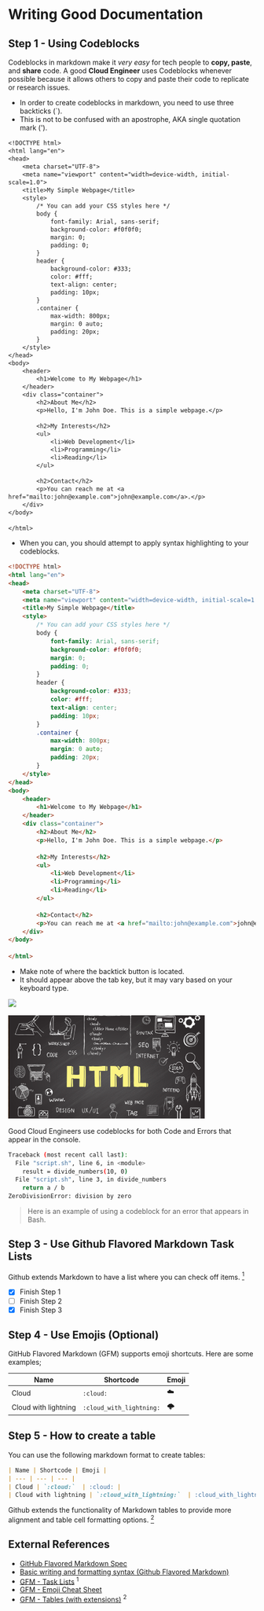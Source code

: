 # Writing Good Documentation

## Step 1 - Using Codeblocks

Codeblocks in markdown make it *very easy* for tech people to **copy, paste**, and **share** code.  A good __Cloud Engineer__ uses Codeblocks whenever possible because it allows others to copy and paste their code to replicate or research issues.

- In order to create codeblocks in markdown, you need to use three backticks (`).
- This is not to be confused with an apostrophe, AKA single quotation mark (').

```
<!DOCTYPE html>
<html lang="en">
<head>
    <meta charset="UTF-8">
    <meta name="viewport" content="width=device-width, initial-scale=1.0">
    <title>My Simple Webpage</title>
    <style>
        /* You can add your CSS styles here */
        body {
            font-family: Arial, sans-serif;
            background-color: #f0f0f0;
            margin: 0;
            padding: 0;
        }
        header {
            background-color: #333;
            color: #fff;
            text-align: center;
            padding: 10px;
        }
        .container {
            max-width: 800px;
            margin: 0 auto;
            padding: 20px;
        }
    </style>
</head>
<body>
    <header>
        <h1>Welcome to My Webpage</h1>
    </header>
    <div class="container">
        <h2>About Me</h2>
        <p>Hello, I'm John Doe. This is a simple webpage.</p>

        <h2>My Interests</h2>
        <ul>
            <li>Web Development</li>
            <li>Programming</li>
            <li>Reading</li>
        </ul>

        <h2>Contact</h2>
        <p>You can reach me at <a href="mailto:john@example.com">john@example.com</a>.</p>
    </div>
</body>

</html>
```

- When you can, you should attempt to apply syntax highlighting to your codeblocks.

```HTML
<!DOCTYPE html>
<html lang="en">
<head>
    <meta charset="UTF-8">
    <meta name="viewport" content="width=device-width, initial-scale=1.0">
    <title>My Simple Webpage</title>
    <style>
        /* You can add your CSS styles here */
        body {
            font-family: Arial, sans-serif;
            background-color: #f0f0f0;
            margin: 0;
            padding: 0;
        }
        header {
            background-color: #333;
            color: #fff;
            text-align: center;
            padding: 10px;
        }
        .container {
            max-width: 800px;
            margin: 0 auto;
            padding: 20px;
        }
    </style>
</head>
<body>
    <header>
        <h1>Welcome to My Webpage</h1>
    </header>
    <div class="container">
        <h2>About Me</h2>
        <p>Hello, I'm John Doe. This is a simple webpage.</p>

        <h2>My Interests</h2>
        <ul>
            <li>Web Development</li>
            <li>Programming</li>
            <li>Reading</li>
        </ul>

        <h2>Contact</h2>
        <p>You can reach me at <a href="mailto:john@example.com">john@example.com</a>.</p>
    </div>
</body>

</html>
```

- Make note of where the backtick button is located.
- It should appear above the tab key, but it may vary based on your keyboard type.

<img width="400px" src="https://github.com/gambolputty33/github-docs-example/assets/142690564/b4c33ae9-9e65-4ac1-88b2-1a64075d3de0"
/>

<img width="400px" src="https://github.com/gambolputty33/github-docs-example/blob/main/assets/html-tagst.jpg"
/>

Good Cloud Engineers use codeblocks for both Code and Errors that appear in the console.

```bash
Traceback (most recent call last):
  File "script.sh", line 6, in <module>
    result = divide_numbers(10, 0)
  File "script.sh", line 3, in divide_numbers
    return a / b
ZeroDivisionError: division by zero
```

> Here is an example of using a codeblock for an error that appears in Bash.

## Step 3 - Use Github Flavored Markdown Task Lists

Github extends Markdown to have a list where you can check off items. [<sup>1</sup>](#external-references)

- [x] Finish Step 1
- [ ] Finish Step 2
- [x] Finish Step 3

## Step 4 - Use Emojis (Optional)

GitHub Flavored Markdown (GFM) supports emoji shortcuts.
Here are some examples;

| Name | Shortcode | Emoji |
| --- | --- | --- |
| Cloud | `:cloud:`  | :cloud: |
| Cloud with lightning | `:cloud_with_lightning:`  | :cloud_with_lightning: |

## Step 5 - How to create a table

You can use the following markdown format to create tables:

```md
| Name | Shortcode | Emoji |
| --- | --- | --- |
| Cloud | `:cloud:`  | :cloud: |
| Cloud with lightning | `:cloud_with_lightning:`  | :cloud_with_lightning: |
```

Github extends the functionality of Markdown tables to provide more alignment and table cell formatting options. [<sup>2</sup>](#external-references)

## External References

- [GitHub Flavored Markdown Spec](https://github.github.com/gfm/)
- [Basic writing and formatting syntax (Github Flavored Markdown)](https://docs.github.com/en/get-started/writing-on-github/getting-started-with-writing-and-formatting-on-github/basic-writing-and-formatting-syntax)
- [GFM - Task Lists](https://docs.github.com/en/get-started/writing-on-github/getting-started-with-writing-and-formatting-on-github/basic-writing-and-formatting-syntax#task-lists) <sup>1</sup>
- [GFM - Emoji Cheat Sheet](https://github.com/ikatyang/emoji-cheat-sheet)
- [GFM - Tables (with extensions)](https://github.github.com/gfm/#tables-extension-) <sup>2</sup>


